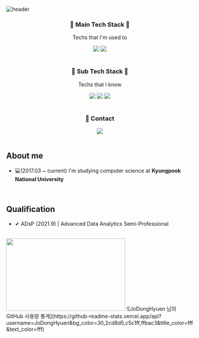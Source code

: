 ![header](https://capsule-render.vercel.app/api?type=waving&color=12c2e9&height=180&section=header&text=Hi!%20I'm%20DongHyuen&fontColor=fff&fontSize=50)

<h3 align="center"> 🌳 Main Tech Stack 🌳</h3>
<p align="center">Techs that I'm used to</p>
<div align="center">
  <img src="https://img.shields.io/badge/C-A8B9CC?style=flat-square&logo=C&logoColor=white"/></a>
  <img src="https://img.shields.io/badge/Python-3766AB?style=flat-square&logo=Python&logoColor=white"/></a>
</div>

<br/>

<h3 align="center">🌱 Sub Tech Stack 🌱</h3>
<p align="center">Techs that I know</p>
<div align="center">
  <img src="https://img.shields.io/badge/HTML5-E34F26?style=flat-square&logo=html5&logoColor=white"/></a>
  <img src="https://img.shields.io/badge/css-1572B6?style=flat-square&logo=css3&logoColor=white"/></a>
  <img src="https://img.shields.io/badge/Javascript-ffb13b?style=flat-square&logo=javascript&logoColor=white"/></a>
</div>

<br/>

<h3 align="center">📣 Contact</h3>
<div align="center">
  <a href="mailto:rhsnfl1122@gmail.com"><img src="https://img.shields.io/badge/Gmail-d14836?style=flat-square&logo=Gmail&logoColor=white&link=rhsnfl1122@gmail.com"/></a>
</div>

<br/>

## About me
- 💻(2017.03 ~ current) I'm studying computer science at __Kyungpook National University__

<br/>

## Qualification
- ✔ ADsP (2021.9) |  Advanced Data Analytics Semi-Professional

<br/>
<a href="https://solved.ac/rhsnfl1122"><img height="195px" width="320px" src="http://mazassumnida.wtf/api/v2/generate_badge?boj=rhsnfl1122" /></a>
![JoDongHyuen 님의 GitHub 사용량 통계](https://github-readme-stats.vercel.app/api?username=JoDongHyuen&bg_color=30,2cd8d5,c5c1ff,ffbac3&title_color=fff&text_color=fff)
